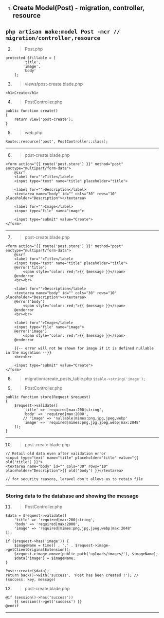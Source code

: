 1. ## Create Model(Post) - migration, controller, resource
`php artisan make:model Post -mcr // migration/controller,resource`
---

2. > Post.php
```
protected $fillable = [
        'title',
        'image',
        'body'
    ];
```
3. > views/post-create.blade.php
```
<h1>Create</h1>
```
4. > PostController.php
```
public function create()
{
    return view('post-create');
}
```
5. > web.php
```
Route::resource('post', PostController::class);
```
---
6. > post-create.blade.php
```
<form action="{{ route('post.store') }}" method="post" enctype="multipart/form-data">
    @csrf
    <label for="">Title</label>
    <input type="text" name="title" placeholder="title">

    <label for="">Description</label>
    <textarea name="body" id="" cols="30" rows="10" placeholder="Description"></textarea>

    <label for="">Image</label>
    <input type="file" name="image">

    <input type="submit" value="Create">
</form>
```
---

7. > post-create.blade.php
```
<form action="{{ route('post.store') }}" method="post" enctype="multipart/form-data">
    @csrf
    <label for="">Title</label>
    <input type="text" name="title" placeholder="title">
    @error('title')
        <span style="color: red;">{{ $message }}</span>
    @enderror
    <br><br>

    <label for="">Description</label>
    <textarea name="body" id="" cols="30" rows="10" placeholder="Description"></textarea>
    @error('body')
        <span style="color: red;">{{ $message }}</span>
    @enderror
    <br><br>

    <label for="">Image</label>
    <input type="file" name="image">
    @error('image')
        <span style="color: red;">{{ $message }}</span>
    @enderror

    {{-- error will not be shown for image if it is defined nullable in the migration --}}
    <br><br>

    <input type="submit" value="Create">
</form>
```
8. > migration/create_posts_table.php
`$table->string('image');`

9. > PostController.php
```
public function store(Request $request)
{
    $request->validate([
        'title' => 'required|max:200|string',
        'body' => 'required|max:2000',
        // 'image' => 'nullable|mimes:png,jpg,jpeg,webp'
        'image' => 'required|mimes:png,jpg,jpeg,webp|max:2048'
    ]);
}
```
---
10. >post-create.blade.php
```
// Retail old data even after validation error
<input type="text" name="title" placeholder="title" value="{{ old('title') }}">
<textarea name="body" id="" cols="30" rows="10" placeholder="Description">{{ old('body') }}</textarea>

// for security reasons, laravel don't allows us to retain file 
```
---
### Storing data to the database and showing the message
11. > PostController.php
```
$data = $request->validate([
    'title' => 'required|max:200|string',
    'body' => 'required|max:2000',
    'image' => 'required|mimes:png,jpg,jpeg,webp|max:2048'
]);

if ($request->has('image')) {
    $imageName = time() . '.' . $request->image->getClientOriginalExtension();
    $request->image->move(public_path('uploads/images/'), $imageName);
    $data['image'] = $imageName;
}

Post::create($data);
return back()->with('success', 'Post has been created !'); // (success: key, message)
```
12. > post-create.blade.php
```
@if (session()->has('success'))
    {{ session()->get('success') }}
@endif
```
---
